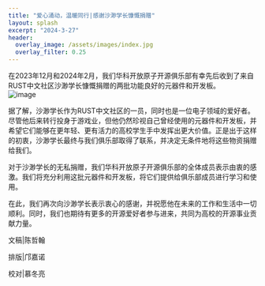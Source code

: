 ```yaml
---
title: "爱心涌动，温暖同行|感谢沙渺学长慷慨捐赠"
layout: splash
excerpt: "2024-3-27"
header:
  overlay_image: /assets/images/index.jpg
  overlay_filter: 0.25
---
```

在2023年12月和2024年2月，我们华科开放原子开源俱乐部有幸先后收到了来自RUST中文社区沙渺学长慷慨捐赠的两批功能良好的元器件和开发板。  
![image](https://github.com/gitveg/OpenAtomClub/assets/114048240/83282423-c4ce-48e8-9ebc-5362dabc2e75)

据了解，沙渺学长作为RUST中文社区的一员，同时也是一位电子领域的爱好者。尽管他后来转行投身于游戏业，但他仍然珍视自己曾经使用的元器件和开发板，并希望它们能够在更年轻、更有活力的高校学生手中发挥出更大价值。正是出于这样的初衷，沙渺学长最终与我们俱乐部取得了联系，并决定无条件地将这些物资捐赠给我们。

对于沙渺学长的无私捐赠，我们华科开放原子开源俱乐部的全体成员表示由衷的感激。我们将充分利用这批元器件和开发板，将它们提供给俱乐部成员进行学习和使用。

在此，我们再次向沙渺学长表示衷心的感谢，并祝愿他在未来的工作和生活中一切顺利。同时，我们也期待有更多的开源爱好者参与进来，共同为高校的开源事业贡献力量。

文稿|陈哲翰

排版|邝嘉诺

校对|慕冬亮
